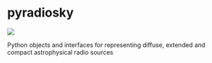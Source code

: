 # pyradiosky
![](https://github.com/RadioAstronomySoftwareGroup/pyradiosky/workflows/Tests/badge.svg?branch=master)

Python objects and interfaces for representing diffuse, extended and compact astrophysical radio sources
